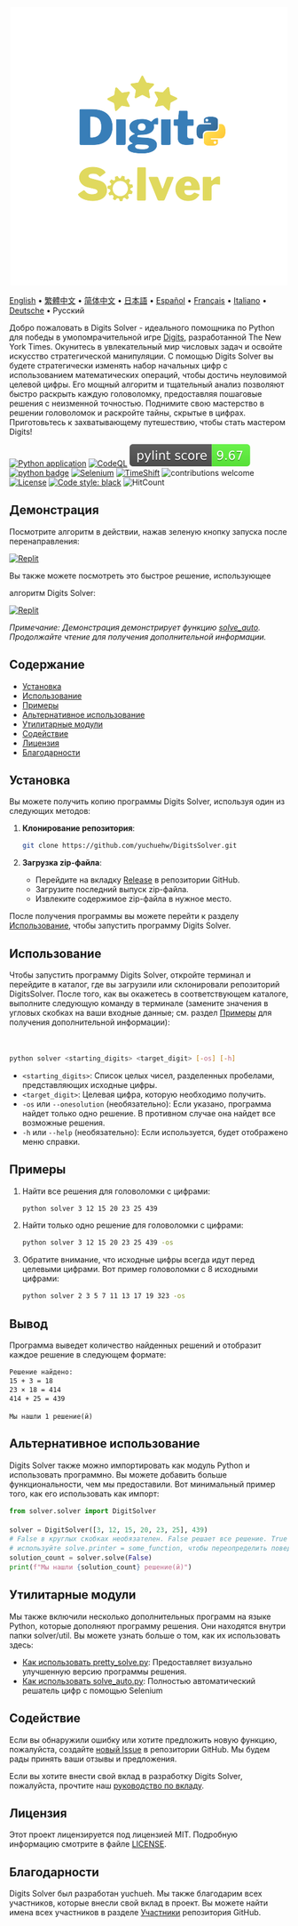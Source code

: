 <p align="center">
    <picture>
      <img 
        src="https://raw.githubusercontent.com/yuchuehw/DigitsSolver/main/new_logo.png" 
        alt="Значок Digits Solver"
        width="500"
       />
    </picture>
<p>

[English](README_en.md)
 • [繁體中文](README_zh-TW.md)
 • [简体中文](README_zh-CN.md)
 • [日本語](README_ja.md)
 • [Español](README_es.md)
 • [Français](README_fr.md)
 • [Italiano](README_it.md)
 • [Deutsche](README_de.md)
 • Русский

Добро пожаловать в Digits Solver - идеального помощника по Python для победы в умопомрачительной игре [Digits](https://www.nytimes.com/games/digits), разработанной The New York Times. Окунитесь в увлекательный мир числовых задач и освойте искусство стратегической манипуляции. С помощью Digits Solver вы будете стратегически изменять набор начальных цифр с использованием математических операций, чтобы достичь неуловимой целевой цифры. Его мощный алгоритм и тщательный анализ позволяют быстро раскрыть каждую головоломку, предоставляя пошаговые решения с неизменной точностью. Поднимите свою мастерство в решении головоломок и раскройте тайны, скрытые в цифрах. Приготовьтесь к захватывающему путешествию, чтобы стать мастером Digits!

[![Python application](https://github.com/yuchuehw/DigitsSolver/actions/workflows/python-app.yml/badge.svg)](https://github.com/yuchuehw/DigitsSolver/actions/workflows/python-app.yml)
[![CodeQL](https://github.com/yuchuehw/DigitsSolver/actions/workflows/github-code-scanning/codeql/badge.svg)](https://github.com/yuchuehw/DigitsSolver/actions/workflows/github-code-scanning/codeql)
[![PyLint Score](https://raw.githubusercontent.com/yuchuehw/DigitsSolver/main/pylint_badge.svg)](pylint.out)
<br>
[![python badge](https://img.shields.io/badge/Python-3776AB?style=flat&for-the-badge&logo=python&logoColor=white)](https://www.python.org/)
[![Selenium](https://img.shields.io/badge/Selenium-grey.svg?style=flat&logo=selenium)](https://www.selenium.dev/)
[![TimeShift](https://img.shields.io/badge/TimeShift.js-grey.svg?style=flat&logo=javascript)](https://github.com/plaa/TimeShift-js)
![contributions welcome](https://img.shields.io/badge/contributions-welcome-brightgreen.svg?style=flat&color=pink)
[![License](https://img.shields.io/github/license/yuchuehw/DigitsSolver?style=flat&color=yellow)](LICENSE.md)
[![Code style: black](https://img.shields.io/badge/code%20style-black-000000.svg)](https://github.com/psf/black)
![HitCount](https://hits.dwyl.com/yuchuehw/DigitsSolver.svg?style=flat)

## Демонстрация
Посмотрите алгоритм в действии, нажав зеленую кнопку запуска после перенаправления:

[![Replit](https://img.shields.io/badge/DEMO-REPL.IT-purple.svg?style=flat&logo=replit)](https://replit.com/@yuchuehw/DigitsSolver)

Вы также можете посмотреть это быстрое решение, использующее

 алгоритм Digits Solver:

[![Replit](https://img.shields.io/badge/DEMO-YOUTUBE-purple.svg?style=flat&logo=youtube)](https://www.youtube.com/watch?v=se2OdZnEHHA)

*Примечание: Демонстрация демонстрирует функцию [solve_auto](solveAuto_zh.md). Продолжайте чтение для получения дополнительной информации.*

## Содержание

- [Установка](#установка)
- [Использование](#использование)
- [Примеры](#примеры)
- [Альтернативное использование](#альтернативное-использование)
- [Утилитарные модули](#утилитарные-модули)
- [Содействие](#содействие)
- [Лицензия](#лицензия)
- [Благодарности](#благодарности)

## Установка

Вы можете получить копию программы Digits Solver, используя один из следующих методов:

1. **Клонирование репозитория**:
   ```bash
   git clone https://github.com/yuchuehw/DigitsSolver.git
   ```

2. **Загрузка zip-файла**:
   - Перейдите на вкладку [Release](https://github.com/yuchuehw/DigitsSolver/releases) в репозитории GitHub.
   - Загрузите последний выпуск zip-файла.
   - Извлеките содержимое zip-файла в нужное место.

После получения программы вы можете перейти к разделу [Использование](#использование), чтобы запустить программу Digits Solver.

## Использование

Чтобы запустить программу Digits Solver, откройте терминал и перейдите в каталог, где вы загрузили или склонировали репозиторий DigitsSolver. После того, как вы окажетесь в соответствующем каталоге, выполните следующую команду в терминале (замените значения в угловых скобках на ваши входные данные; см. раздел [Примеры](#примеры) для получения дополнительной информации):

```bash


python solver <starting_digits> <target_digit> [-os] [-h]
```

- `<starting_digits>`: Список целых чисел, разделенных пробелами, представляющих исходные цифры.
- `<target_digit>`: Целевая цифра, которую необходимо получить.
- `-os` или `--onesolution` (необязательно): Если указано, программа найдет только одно решение. В противном случае она найдет все возможные решения.
- `-h` или `--help` (необязательно): Если используется, будет отображено меню справки.

## Примеры

1. Найти все решения для головоломки с цифрами:
   ```bash
   python solver 3 12 15 20 23 25 439
   ```

2. Найти только одно решение для головоломки с цифрами:
   ```bash
   python solver 3 12 15 20 23 25 439 -os
   ```


3. Обратите внимание, что исходные цифры всегда идут перед целевыми цифрами. Вот пример головоломки с 8 исходными цифрами:
   ```bash
   python solver 2 3 5 7 11 13 17 19 323 -os
   ```

## Вывод

Программа выведет количество найденных решений и отобразит каждое решение в следующем формате:

```
Решение найдено:
15 + 3 = 18
23 × 18 = 414
414 + 25 = 439

Мы нашли 1 решение(й)
```

## Альтернативное использование

Digits Solver также можно импортировать как модуль Python и использовать программно. Вы можете добавить больше функциональности, чем мы предоставили. Вот минимальный пример того, как его использовать как импорт:

```python
from solver.solver import DigitSolver

solver = DigitSolver([3, 12, 15, 20, 23, 25], 439)
# False в круглых скобках необязателен. False решает все решение. True решает одно решение.
# используйте solve.printer = some_function, чтобы переопределить поведение вывода по умолчанию.
solution_count = solver.solve(False)
print(f"Мы нашли {solution_count} решение(й)")
```

## Утилитарные модули

Мы также включили несколько дополнительных программ на языке Python, которые дополняют программу решения. Они находятся внутри папки solver/util. Вы можете узнать больше о том, как их использовать здесь:

- [Как использовать pretty_solve.py](prettySolve.md): Предоставляет визуально улучшенную версию программы решения.
- [Как использовать solve_auto.py](solveAuto_ru.md): Полностью автоматический решатель цифр с помощью Selenium

## Содействие

Если вы обнаружили ошибку или хотите предложить новую функцию, пожалуйста, создайте [новый Issue](https://github.com/yuchuehw/DigitsSolver/issues) в репозитории GitHub. Мы будем рады принять ваши отзывы и предложения.

Если вы хотите внести свой вклад в разработку Digits Solver, пожалуйста, прочтите наш [руководство по вкладу](CONTRIBUTING.md).

## Лицензия

Этот проект лицензируется под лицензией MIT. Подробную информацию смотрите в файле [LICENSE](LICENSE.md).

## Благодарности

Digits Solver был разработан yuchueh. Мы также благодарим всех участников, которые внесли свой вклад в проект. Вы можете найти имена всех участников в разделе [Участники](https://github.com/yuchuehw/DigitsSolver/graphs/contributors) репозитория GitHub.
